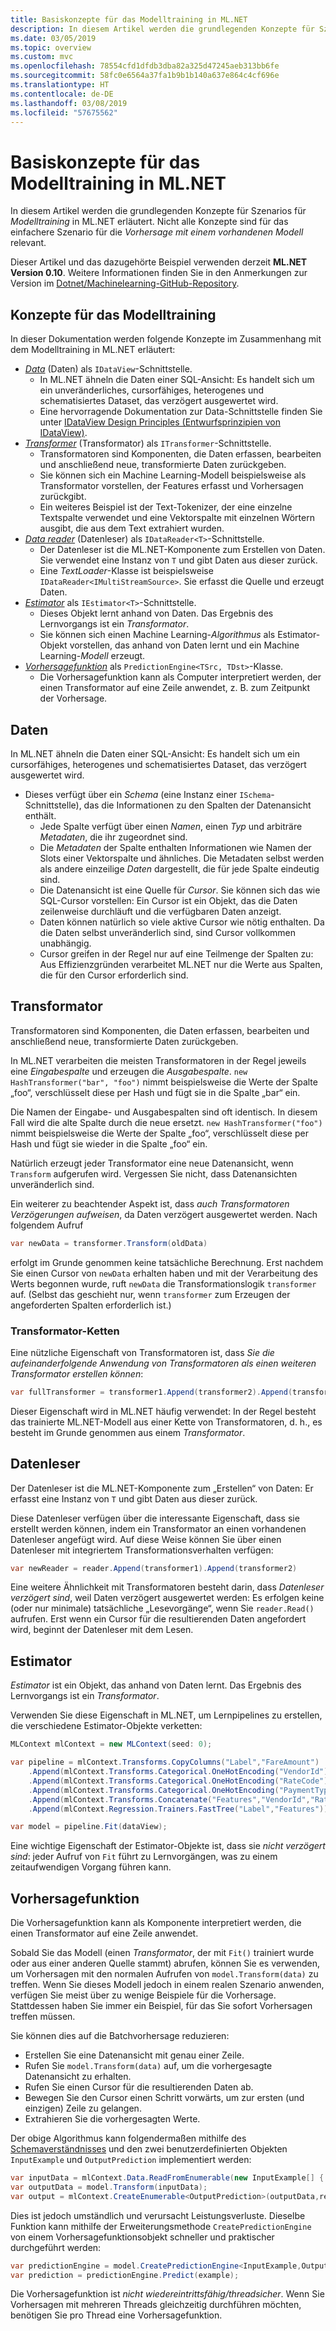 ```yaml
---
title: Basiskonzepte für das Modelltraining in ML.NET
description: In diesem Artikel werden die grundlegenden Konzepte für Szenarios für *Modelltraining* in ML.NET erläutert. Nicht alle Konzepte sind für das einfachere Szenario für die *Vorhersage mit einem vorhandenen Modell* relevant.
ms.date: 03/05/2019
ms.topic: overview
ms.custom: mvc
ms.openlocfilehash: 78554cfd1dfdb3dba82a325d47245aeb313bb6fe
ms.sourcegitcommit: 58fc0e6564a37fa1b9b1b140a637e864c4cf696e
ms.translationtype: HT
ms.contentlocale: de-DE
ms.lasthandoff: 03/08/2019
ms.locfileid: "57675562"
---
```

# <a name="basic-concepts-for-model-training-in-mlnet"></a>Basiskonzepte für das Modelltraining in ML.NET

In diesem Artikel werden die grundlegenden Konzepte für Szenarios für *Modelltraining* in ML.NET erläutert. Nicht alle Konzepte sind für das einfachere Szenario für die *Vorhersage mit einem vorhandenen Modell* relevant.

Dieser Artikel und das dazugehörte Beispiel verwenden derzeit **ML.NET Version 0.10**. Weitere Informationen finden Sie in den Anmerkungen zur Version im [Dotnet/Machinelearning-GitHub-Repository](https://github.com/dotnet/machinelearning/tree/master/docs/release-notes).

## <a name="model-training-concepts"></a>Konzepte für das Modelltraining

In dieser Dokumentation werden folgende Konzepte im Zusammenhang mit dem Modelltraining in ML.NET erläutert:

- [*Data*](#data) (Daten) als `IDataView`-Schnittstelle.
  - In ML.NET ähneln die Daten einer SQL-Ansicht: Es handelt sich um ein unveränderliches, cursorfähiges, heterogenes und schematisiertes Dataset, das verzögert ausgewertet wird. 
  - Eine hervorragende Dokumentation zur Data-Schnittstelle finden Sie unter [IDataView Design Principles (Entwurfsprinzipien von IDataView)](https://github.com/dotnet/machinelearning/blob/master/docs/code/IDataViewDesignPrinciples.md).
- [*Transformer*](#transformer) (Transformator) als `ITransformer`-Schnittstelle.
  - Transformatoren sind Komponenten, die Daten erfassen, bearbeiten und anschließend neue, transformierte Daten zurückgeben.
  - Sie können sich ein Machine Learning-Modell beispielsweise als Transformator vorstellen, der Features erfasst und Vorhersagen zurückgibt.
  - Ein weiteres Beispiel ist der Text-Tokenizer, der eine einzelne Textspalte verwendet und eine Vektorspalte mit einzelnen Wörtern ausgibt, die aus dem Text extrahiert wurden.
- [*Data reader*](#data-reader) (Datenleser) als `IDataReader<T>`-Schnittstelle.
  - Der Datenleser ist die ML.NET-Komponente zum Erstellen von Daten. Sie verwendet eine Instanz von `T` und gibt Daten aus dieser zurück. 
  - Eine *TextLoader*-Klasse ist beispielsweise `IDataReader<IMultiStreamSource>`. Sie erfasst die Quelle und erzeugt Daten. 
- [*Estimator*](#estimator) als `IEstimator<T>`-Schnittstelle.
  - Dieses Objekt lernt anhand von Daten. Das Ergebnis des Lernvorgangs ist ein *Transformator*.
  - Sie können sich einen Machine Learning-*Algorithmus* als Estimator-Objekt vorstellen, das anhand von Daten lernt und ein Machine Learning-*Modell* erzeugt.
- [*Vorhersagefunktion*](#prediction-function) als `PredictionEngine<TSrc, TDst>`-Klasse.
  - Die Vorhersagefunktion kann als Computer interpretiert werden, der einen Transformator auf eine Zeile anwendet, z. B. zum Zeitpunkt der Vorhersage.

## <a name="data"></a>Daten

In ML.NET ähneln die Daten einer SQL-Ansicht: Es handelt sich um ein cursorfähiges, heterogenes und schematisiertes Dataset, das verzögert ausgewertet wird.

- Dieses verfügt über ein *Schema* (eine Instanz einer `ISchema`-Schnittstelle), das die Informationen zu den Spalten der Datenansicht enthält.
  - Jede Spalte verfügt über einen *Namen*, einen *Typ* und arbiträre *Metadaten*, die ihr zugeordnet sind.
  - Die *Metadaten* der Spalte enthalten Informationen wie Namen der Slots einer Vektorspalte und ähnliches. Die Metadaten selbst werden als andere einzeilige *Daten* dargestellt, die für jede Spalte eindeutig sind.
  - Die Datenansicht ist eine Quelle für *Cursor*. Sie können sich das wie SQL-Cursor vorstellen: Ein Cursor ist ein Objekt, das die Daten zeilenweise durchläuft und die verfügbaren Daten anzeigt.
  - Daten können natürlich so viele aktive Cursor wie nötig enthalten. Da die Daten selbst unveränderlich sind, sind Cursor vollkommen unabhängig.
  - Cursor greifen in der Regel nur auf eine Teilmenge der Spalten zu: Aus Effizienzgründen verarbeitet ML.NET nur die Werte aus Spalten, die für den Cursor erforderlich sind.

## <a name="transformer"></a>Transformator

Transformatoren sind Komponenten, die Daten erfassen, bearbeiten und anschließend neue, transformierte Daten zurückgeben.

In ML.NET verarbeiten die meisten Transformatoren in der Regel jeweils eine *Eingabespalte* und erzeugen die *Ausgabespalte*. `new HashTransformer("bar", "foo")` nimmt beispielsweise die Werte der Spalte „foo“, verschlüsselt diese per Hash und fügt sie in die Spalte „bar“ ein. 

Die Namen der Eingabe- und Ausgabespalten sind oft identisch. In diesem Fall wird die alte Spalte durch die neue ersetzt. `new HashTransformer("foo")` nimmt beispielsweise die Werte der Spalte „foo“, verschlüsselt diese per Hash und fügt sie wieder in die Spalte „foo“ ein. 

Natürlich erzeugt jeder Transformator eine neue Datenansicht, wenn `Transform` aufgerufen wird. Vergessen Sie nicht, dass Datenansichten unveränderlich sind.

Ein weiterer zu beachtender Aspekt ist, dass *auch Transformatoren Verzögerungen aufweisen*, da Daten verzögert ausgewertet werden. Nach folgendem Aufruf

```csharp
var newData = transformer.Transform(oldData)
```

erfolgt im Grunde genommen keine tatsächliche Berechnung. Erst nachdem Sie einen Cursor von `newData` erhalten haben und mit der Verarbeitung des Werts begonnen wurde, ruft `newData` die Transformationslogik `transformer` auf. (Selbst das geschieht nur, wenn `transformer` zum Erzeugen der angeforderten Spalten erforderlich ist.)

### <a name="transformer-chains"></a>Transformator-Ketten

Eine nützliche Eigenschaft von Transformatoren ist, dass *Sie die aufeinanderfolgende Anwendung von Transformatoren als einen weiteren Transformator erstellen können*:

```csharp
var fullTransformer = transformer1.Append(transformer2).Append(transformer3);
```

Dieser Eigenschaft wird in ML.NET häufig verwendet: In der Regel besteht das trainierte ML.NET-Modell aus einer Kette von Transformatoren, d. h., es besteht im Grunde genommen aus einem *Transformator*.

## <a name="data-reader"></a>Datenleser

Der Datenleser ist die ML.NET-Komponente zum „Erstellen“ von Daten: Er erfasst eine Instanz von `T` und gibt Daten aus dieser zurück.

Diese Datenleser verfügen über die interessante Eigenschaft, dass sie erstellt werden können, indem ein Transformator an einen vorhandenen Datenleser angefügt wird. Auf diese Weise können Sie über einen Datenleser mit integriertem Transformationsverhalten verfügen:

```csharp
var newReader = reader.Append(transformer1).Append(transformer2)
```

Eine weitere Ähnlichkeit mit Transformatoren besteht darin, dass *Datenleser verzögert sind*, weil Daten verzögert ausgewertet werden: Es erfolgen keine (oder nur minimale) tatsächliche „Lesevorgänge“, wenn Sie `reader.Read()` aufrufen. Erst wenn ein Cursor für die resultierenden Daten angefordert wird, beginnt der Datenleser mit dem Lesen.

## <a name="estimator"></a>Estimator

*Estimator* ist ein Objekt, das anhand von Daten lernt. Das Ergebnis des Lernvorgangs ist ein *Transformator*.

Verwenden Sie diese Eigenschaft in ML.NET, um Lernpipelines zu erstellen, die verschiedene Estimator-Objekte verketten:

```csharp
MLContext mlContext = new MLContext(seed: 0);

var pipeline = mlContext.Transforms.CopyColumns("Label","FareAmount")
    .Append(mlContext.Transforms.Categorical.OneHotEncoding("VendorId"))
    .Append(mlContext.Transforms.Categorical.OneHotEncoding("RateCode"))
    .Append(mlContext.Transforms.Categorical.OneHotEncoding("PaymentType"))
    .Append(mlContext.Transforms.Concatenate("Features","VendorId","RateCode","PassengerCount","TripTime","TripDistance","PaymentType"))
    .Append(mlContext.Regression.Trainers.FastTree("Label","Features"));

var model = pipeline.Fit(dataView);
```

Eine wichtige Eigenschaft der Estimator-Objekte ist, dass sie *nicht verzögert sind*: jeder Aufruf von `Fit` führt zu Lernvorgängen, was zu einem zeitaufwendigen Vorgang führen kann.

## <a name="prediction-function"></a>Vorhersagefunktion

Die Vorhersagefunktion kann als Komponente interpretiert werden, die einen Transformator auf eine Zeile anwendet.

Sobald Sie das Modell (einen *Transformator*, der mit `Fit()` trainiert wurde oder aus einer anderen Quelle stammt) abrufen, können Sie es verwenden, um Vorhersagen mit den normalen Aufrufen von `model.Transform(data)` zu treffen. Wenn Sie dieses Modell jedoch in einem realen Szenario anwenden, verfügen Sie meist über zu wenige Beispiele für die Vorhersage. Stattdessen haben Sie immer ein Beispiel, für das Sie sofort Vorhersagen treffen müssen.

Sie können dies auf die Batchvorhersage reduzieren:

- Erstellen Sie eine Datenansicht mit genau einer Zeile.
- Rufen Sie `model.Transform(data)` auf, um die vorhergesagte Datenansicht zu erhalten.
- Rufen Sie einen Cursor für die resultierenden Daten ab.
- Bewegen Sie den Cursor einen Schritt vorwärts, um zur ersten (und einzigen) Zeile zu gelangen.
- Extrahieren Sie die vorhergesagten Werte.

Der obige Algorithmus kann folgendermaßen mithilfe des [Schemaverständnisses](https://github.com/dotnet/machinelearning/blob/master/docs/code/SchemaComprehension.md) und den zwei benutzerdefinierten Objekten `InputExample` und `OutputPrediction` implementiert werden:

```csharp
var inputData = mlContext.Data.ReadFromEnumerable(new InputExample[] { example });
var outputData = model.Transform(inputData);
var output = mlContext.CreateEnumerable<OutputPrediction>(outputData,reuseRowObject:false).First();
```

Dies ist jedoch umständlich und verursacht Leistungsverluste. Dieselbe Funktion kann mithilfe der Erweiterungsmethode `CreatePredictionEngine` von einem Vorhersagefunktionsobjekt schneller und praktischer durchgeführt werden:

```csharp
var predictionEngine = model.CreatePredictionEngine<InputExample,OutputPrediction>(mlContext);
var prediction = predictionEngine.Predict(example);
```

Die Vorhersagefunktion ist *nicht wiedereintrittsfähig/threadsicher*. Wenn Sie Vorhersagen mit mehreren Threads gleichzeitig durchführen möchten, benötigen Sie pro Thread eine Vorhersagefunktion.

